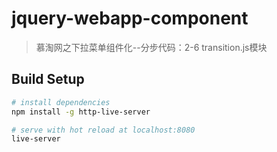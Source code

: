 # jquery-webapp-component

> 慕淘网之下拉菜单组件化--分步代码：2-6 transition.js模块

## Build Setup

``` bash
# install dependencies
npm install -g http-live-server

# serve with hot reload at localhost:8080
live-server

```